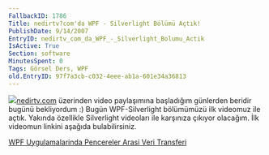 ```yaml
---
FallbackID: 1786
Title: nedirtv?com'da WPF - Silverlight Bölümü Açtık!
PublishDate: 9/14/2007
EntryID: nedirtv_com_da_WPF_-_Silverlight_Bolumu_Actik
IsActive: True
Section: software
MinutesSpent: 0
Tags: Görsel Ders, WPF
old.EntryID: 97f7a3cb-c032-4eee-ab1a-601e34a36813
---
```

![](http://cdn.daron.yondem.com/assets/1786/nedirtv_logo.png)[nedirtv.com](http://www.nedirtv.com)
üzerinden video paylaşımına başladığım günlerden beridir bugünü
bekliyordum :) Bugün WPF-Silverlight bölümümüzü ilk videomuz ile açtık.
Yakında özellikle Silverlight videoları ile karşınıza çıkıyor olacağım.
İlk videomun linkini aşağıda bulabilirsiniz.

[WPF Uygulamalarinda Pencereler Arasi Veri
Transferi](http://www.nedirtv.com/VideoDetay.aspx?VideoID=67)



